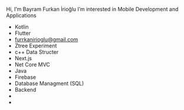 
Hi, I’m Bayram Furkan İrioğlu
I’m interested in Mobile Development and Applications
- Kotlin
- Flutter
- furrkanirioglu@gmail.com
- Ztree Experiment
- c++ Data Structer
- Next.js
- Net Core MVC
- Java
- Firebase
- Database Managment (SQL)
- Backend
- 
- 
  




